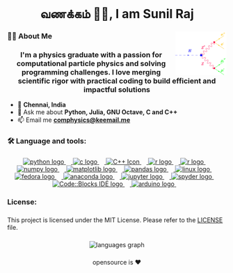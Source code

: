 <br clear="both">

<h1 align="center">வணக்கம் 🙏🏽, I am Sunil Raj</h1>

###

<img align="right" height="100" src="page_structure/Higgs_Decay.png"  />

###

<h3 align="left">👩‍💻  About Me</h3>

###

<h3 align="center">I'm a physics graduate with a passion for computational particle physics and solving programming challenges. I love merging scientific rigor with practical coding to build efficient and impactful solutions</h3>

- 📌 **Chennai, India**
- 💬 Ask me about **Python, Julia, GNU Octave, C and C++**
- 📫 Email me **comphysics@keemail.me**

###

<h3 align="left">🛠 Language and tools:</h3>

###

<div align="center">
  <a href="https://www.python.org/" target="_blank" rel="noreferrer">
  <img src="https://cdn.jsdelivr.net/gh/devicons/devicon/icons/python/python-original.svg" height="42" alt="python logo"  />
  <img width="12" /> </a>
  <a href="http://www.open-std.org/jtc1/sc22/wg14/" target="_blank" rel="noreferrer">
  <img src="https://cdn.jsdelivr.net/gh/devicons/devicon/icons/c/c-original.svg" height="42" alt="c logo"  />
  <img width="12" /> </a>
  <a href="https://isocpp.org/" target="_blank" rel="noreferrer">
  <img src="https://cdn.jsdelivr.net/gh/devicons/devicon/icons/cplusplus/cplusplus-original.svg" height="42" alt="C++ Icon"  />
  <img width="12" /> </a>
  <a href="https://https://octave.org/" target="_blank" rel="noreferrer">
  <img src="https://en.wikipedia.org/wiki/GNU_Octave#/media/File:Gnu-octave-logo.svg" height="42" alt="r logo"  />
  <img width="12" /> </a>
  <a href="https://julialang.org/" target="_blank" rel="noreferrer">
  <img src="https://en.wikipedia.org/wiki/Julia_(programming_language)#/media/File:Julia_Programming_Language_Logo.svg" height="42" alt="r logo"  />
  <img width="12" /> </a>
  <a href="https://numpy.org/" target="_blank" rel="noreferrer">
  <img src="https://cdn.jsdelivr.net/gh/devicons/devicon/icons/numpy/numpy-original.svg" height="42" alt="numpy logo"  />
  <img width="12" /> </a>
 <a href="https://matplotlib.org/" target="_blank" rel="noreferrer">
  <img src="https://matplotlib.org/_static/images/logo2.svg" height="42" alt="matplotlib logo" />
  <img width="12" /> </a>
 <a href="https://pandas.pydata.org/" target="_blank" rel="noreferrer">
  <img src="https://pandas.pydata.org/static/img/pandas_white.svg" height="42" alt="pandas logo" />
  <img width="12" /> </a>
  <a href="https://www.kernel.org/" target="_blank" rel="noreferrer">
  <img src="https://cdn.jsdelivr.net/gh/devicons/devicon/icons/linux/linux-original.svg" height="42" alt="linux logo"  />
  <img width="12" /> </a>
  <a href="https://fedoraproject.org/" target="_blank" rel="noreferrer">
  <img src="https://cdn.jsdelivr.net/gh/devicons/devicon/icons/fedora/fedora-original.svg" height="42" alt="fedora logo"  />
  <img width="12" /> </a>
  <a href="https://www.anaconda.com/" target="_blank" rel="noreferrer">
  <img src="https://cdn.jsdelivr.net/gh/devicons/devicon/icons/anaconda/anaconda-original-wordmark.svg" height="42" alt="anaconda logo"  />
  <img width="12" /> </a>
  <a href="https://jupyter.org/" target="_blank" rel="noreferrer">
  <img src="https://cdn.jsdelivr.net/gh/devicons/devicon/icons/jupyter/jupyter-original-wordmark.svg" height="42" alt="jupyter logo"  />
  <img width="12" /> </a>
  <a href="https://www.spyder-ide.org/" target="_blank" rel="noreferrer">
  <img src="https://upload.wikimedia.org/wikipedia/commons/thumb/7/7e/Spyder_logo.svg/1000px-Spyder_logo.svg.png" height="42" alt="spyder logo"  />
  <img width="12" /> </a>
  <a href="https://www.codeblocks.org" target="_blank" rel="noreferrer">
  <img src="https://static.wikia.nocookie.net/software/images/c/c9/Code--blocks-logo.png/revision/latest?cb=20100806053701" height="42" alt="Code::Blocks IDE logo" />
  <img width="12" alt="" /> </a>
  <a href="https://www.arduino.cc/" target="_blank" rel="noreferrer">
  <img src="https://cdn.jsdelivr.net/gh/devicons/devicon/icons/arduino/arduino-original-wordmark.svg" height="42" alt="arduino logo"  />
  <img width="12" /> </a>
</div>

###

<h3 align="left">License:</h3>

###

  This project is licensed under the MIT License. Please refer to the [LICENSE](https://github.com/sr-comphysics/sr-comphysics.github.io/blob/main/LICENSE) file.

###

<div align="center">
  <img src="https://github-readme-stats.vercel.app/api/top-langs?username=sr-comphysics&locale=en&hide_title=false&layout=compact&card_width=320&langs_count=5&theme=blue-green&hide_border=true&order=2" height="138" alt="languages graph"  />
</div>

###

<p align="center">opensource is ❤️</p>

###
